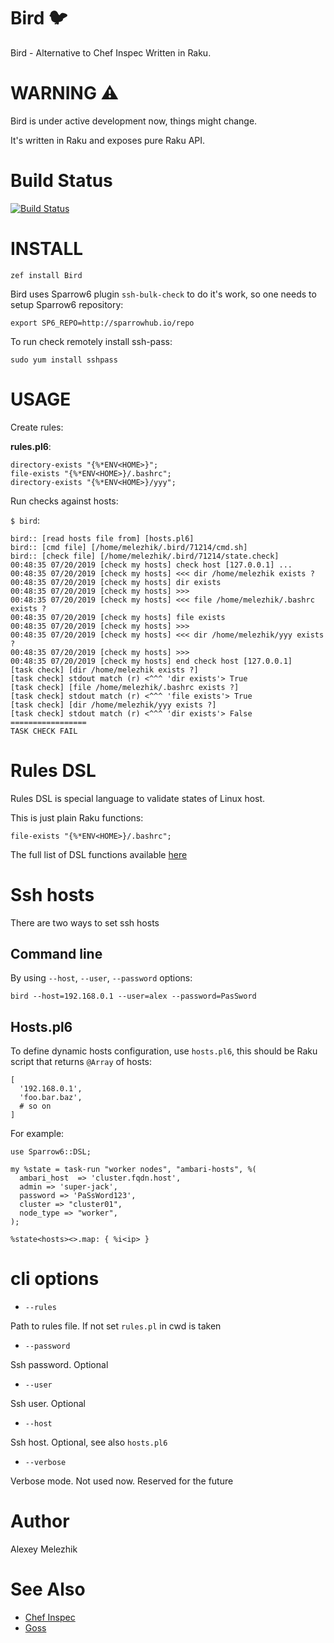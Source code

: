 # Bird 🐦

Bird - Alternative to Chef Inspec Written in Raku.

# WARNING ⚠️

Bird is under active development now, things might change.

It's written in Raku and exposes pure Raku API.

# Build Status

[![Build Status](https://travis-ci.org/melezhik/bird.svg?branch=master)](https://travis-ci.org/melezhik/bird)

# INSTALL

    zef install Bird

Bird uses Sparrow6 plugin `ssh-bulk-check` to do it's work, so one needs
to setup Sparrow6 repository:

    export SP6_REPO=http://sparrowhub.io/repo

To run check remotely install ssh-pass:

    sudo yum install sshpass

# USAGE

Create rules:

**rules.pl6**:

    directory-exists "{%*ENV<HOME>}";
    file-exists "{%*ENV<HOME>}/.bashrc";
    directory-exists "{%*ENV<HOME>}/yyy";

Run checks against hosts:

`$ bird`:

    bird:: [read hosts file from] [hosts.pl6]
    bird:: [cmd file] [/home/melezhik/.bird/71214/cmd.sh]
    bird:: [check file] [/home/melezhik/.bird/71214/state.check]
    00:48:35 07/20/2019 [check my hosts] check host [127.0.0.1] ...
    00:48:35 07/20/2019 [check my hosts] <<< dir /home/melezhik exists ?
    00:48:35 07/20/2019 [check my hosts] dir exists
    00:48:35 07/20/2019 [check my hosts] >>>
    00:48:35 07/20/2019 [check my hosts] <<< file /home/melezhik/.bashrc exists ?
    00:48:35 07/20/2019 [check my hosts] file exists
    00:48:35 07/20/2019 [check my hosts] >>>
    00:48:35 07/20/2019 [check my hosts] <<< dir /home/melezhik/yyy exists ?
    00:48:35 07/20/2019 [check my hosts] >>>
    00:48:35 07/20/2019 [check my hosts] end check host [127.0.0.1]
    [task check] [dir /home/melezhik exists ?]
    [task check] stdout match (r) <^^^ 'dir exists'> True
    [task check] [file /home/melezhik/.bashrc exists ?]
    [task check] stdout match (r) <^^^ 'file exists'> True
    [task check] [dir /home/melezhik/yyy exists ?]
    [task check] stdout match (r) <^^^ 'dir exists'> False
    =================
    TASK CHECK FAIL

# Rules DSL

Rules DSL is special language to validate states of Linux host.

This is just plain Raku functions:

    file-exists "{%*ENV<HOME>}/.bashrc";

The full list of DSL functions available [here](https://github.com/melezhik/bird/blob/master/documentation/dsl.md)

# Ssh hosts

There are two ways to set ssh hosts

## Command line

By using `--host`, `--user`, `--password` options:

    bird --host=192.168.0.1 --user=alex --password=PasSword

## Hosts.pl6

To define dynamic hosts configuration, use `hosts.pl6`, this should
be Raku script that returns `@Array` of hosts:

    [
      '192.168.0.1',
      'foo.bar.baz',
      # so on
    ]

For example:

    use Sparrow6::DSL;

    my %state = task-run "worker nodes", "ambari-hosts", %(
      ambari_host  => 'cluster.fqdn.host',
      admin => 'super-jack',
      password => 'PaSsWord123',
      cluster => "cluster01",
      node_type => "worker",
    );

    %state<hosts><>.map: { %i<ip> }

# cli options

* `--rules`

Path to rules file. If not set `rules.pl` in cwd is taken


* `--password`

Ssh password. Optional

* `--user`

Ssh user. Optional


* `--host`

Ssh host. Optional, see also `hosts.pl6`

* `--verbose`

Verbose mode. Not used now. Reserved for the future


# Author

Alexey Melezhik

# See Also

* [Chef Inspec](https://www.inspec.io/)
* [Goss](https://github.com/aelsabbahy/goss)
